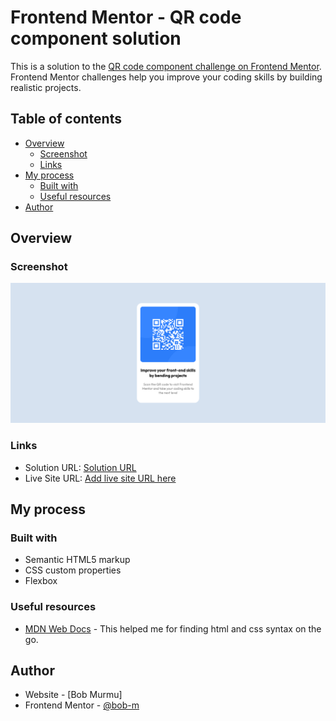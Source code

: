 # Frontend Mentor - QR code component solution

This is a solution to the [QR code component challenge on Frontend Mentor](https://www.frontendmentor.io/challenges/qr-code-component-iux_sIO_H). Frontend Mentor challenges help you improve your coding skills by building realistic projects. 

## Table of contents

- [Overview](#overview)
  - [Screenshot](#screenshot)
  - [Links](#links)
- [My process](#my-process)
  - [Built with](#built-with)
  - [Useful resources](#useful-resources)
- [Author](#author)


## Overview

### Screenshot

![](./images/Screenshot.png)



### Links

- Solution URL: [Solution URL ](https://github.com/bobo-m/QR-code--Frontend-Mentor-Solution)
- Live Site URL: [Add live site URL here](https://your-live-site-url.com)

## My process

### Built with

- Semantic HTML5 markup
- CSS custom properties
- Flexbox

### Useful resources

- [MDN Web Docs](https://www.https://developer.mozilla.org) - This helped me for finding html and css syntax on the go.

## Author

- Website - [Bob Murmu]
- Frontend Mentor - [@bob-m](https://www.frontendmentor.io/profile/bob-m)



